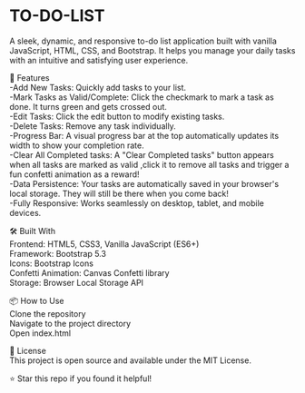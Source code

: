 # TO-DO-LIST
A sleek, dynamic, and responsive to-do list application built with vanilla JavaScript, HTML, CSS, and Bootstrap. It helps you manage your daily tasks with an intuitive and satisfying user experience.  
  
  
🚀 Features  
-Add New Tasks: Quickly add tasks to your list.  
-Mark Tasks as Valid/Complete: Click the checkmark  to mark a task as done. It turns green and gets crossed out.  
-Edit Tasks: Click the edit button to modify existing tasks.  
-Delete Tasks: Remove any task individually.  
-Progress Bar: A visual progress bar at the top automatically updates its width to show your completion rate.  
-Clear All Completed tasks: A "Clear Completed tasks" button appears  when all tasks are marked as valid
 ,click it to remove all tasks and trigger a fun confetti animation as a reward!  
-Data Persistence: Your tasks are automatically saved in your browser's local storage. They will still be there when you come back!  
-Fully Responsive: Works seamlessly on desktop, tablet, and mobile devices. 
  

🛠️ Built With  
Frontend: HTML5, CSS3, Vanilla JavaScript (ES6+)  
Framework: Bootstrap 5.3  
Icons: Bootstrap Icons  
Confetti Animation: Canvas Confetti library  
Storage: Browser Local Storage API  


📦 How to Use  
Clone the repository  
Navigate to the project directory  
Open index.html  


📝 License  
This project is open source and available under the MIT License.  

⭐ Star this repo if you found it helpful!
